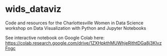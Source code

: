 # wids_dataviz
Code and resources for the Charlottesville Women in Data Science workshop on Data Visualization with Python and Jupyter Notebooks

See interactive notebook on Google Colab here: https://colab.research.google.com/drive/1ZXHpkthMUWhjeRithtDGa8j3KlvzFngc
